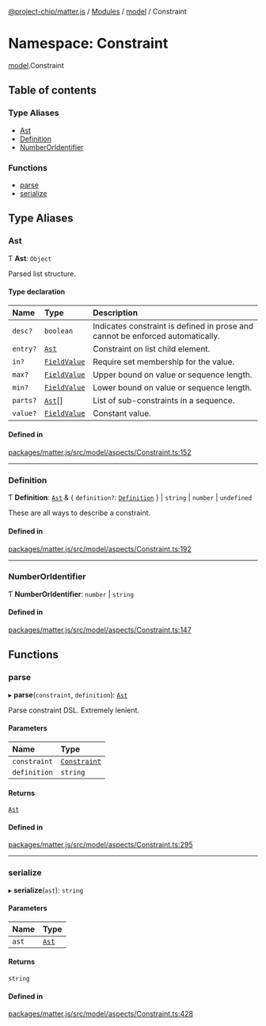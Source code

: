 [@project-chip/matter.js](../README.md) / [Modules](../modules.md) / [model](model.md) / Constraint

# Namespace: Constraint

[model](model.md).Constraint

## Table of contents

### Type Aliases

- [Ast](model.Constraint.md#ast)
- [Definition](model.Constraint.md#definition)
- [NumberOrIdentifier](model.Constraint.md#numberoridentifier)

### Functions

- [parse](model.Constraint.md#parse)
- [serialize](model.Constraint.md#serialize)

## Type Aliases

### Ast

Ƭ **Ast**: `Object`

Parsed list structure.

#### Type declaration

| Name | Type | Description |
| :------ | :------ | :------ |
| `desc?` | `boolean` | Indicates constraint is defined in prose and cannot be enforced automatically. |
| `entry?` | [`Ast`](model.Constraint.md#ast) | Constraint on list child element. |
| `in?` | [`FieldValue`](model.md#fieldvalue) | Require set membership for the value. |
| `max?` | [`FieldValue`](model.md#fieldvalue) | Upper bound on value or sequence length. |
| `min?` | [`FieldValue`](model.md#fieldvalue) | Lower bound on value or sequence length. |
| `parts?` | [`Ast`](model.Constraint.md#ast)[] | List of sub-constraints in a sequence. |
| `value?` | [`FieldValue`](model.md#fieldvalue) | Constant value. |

#### Defined in

[packages/matter.js/src/model/aspects/Constraint.ts:152](https://github.com/project-chip/matter.js/blob/6d3b6a5d957d88a9231d6ecab4bb41f8133112be/packages/matter.js/src/model/aspects/Constraint.ts#L152)

___

### Definition

Ƭ **Definition**: [`Ast`](model.Constraint.md#ast) & \{ `definition?`: [`Definition`](model.Constraint.md#definition)  } \| `string` \| `number` \| `undefined`

These are all ways to describe a constraint.

#### Defined in

[packages/matter.js/src/model/aspects/Constraint.ts:192](https://github.com/project-chip/matter.js/blob/6d3b6a5d957d88a9231d6ecab4bb41f8133112be/packages/matter.js/src/model/aspects/Constraint.ts#L192)

___

### NumberOrIdentifier

Ƭ **NumberOrIdentifier**: `number` \| `string`

#### Defined in

[packages/matter.js/src/model/aspects/Constraint.ts:147](https://github.com/project-chip/matter.js/blob/6d3b6a5d957d88a9231d6ecab4bb41f8133112be/packages/matter.js/src/model/aspects/Constraint.ts#L147)

## Functions

### parse

▸ **parse**(`constraint`, `definition`): [`Ast`](model.Constraint.md#ast)

Parse constraint DSL.  Extremely lenient.

#### Parameters

| Name | Type |
| :------ | :------ |
| `constraint` | [`Constraint`](../classes/model.Constraint-1.md) |
| `definition` | `string` |

#### Returns

[`Ast`](model.Constraint.md#ast)

#### Defined in

[packages/matter.js/src/model/aspects/Constraint.ts:295](https://github.com/project-chip/matter.js/blob/6d3b6a5d957d88a9231d6ecab4bb41f8133112be/packages/matter.js/src/model/aspects/Constraint.ts#L295)

___

### serialize

▸ **serialize**(`ast`): `string`

#### Parameters

| Name | Type |
| :------ | :------ |
| `ast` | [`Ast`](model.Constraint.md#ast) |

#### Returns

`string`

#### Defined in

[packages/matter.js/src/model/aspects/Constraint.ts:428](https://github.com/project-chip/matter.js/blob/6d3b6a5d957d88a9231d6ecab4bb41f8133112be/packages/matter.js/src/model/aspects/Constraint.ts#L428)
